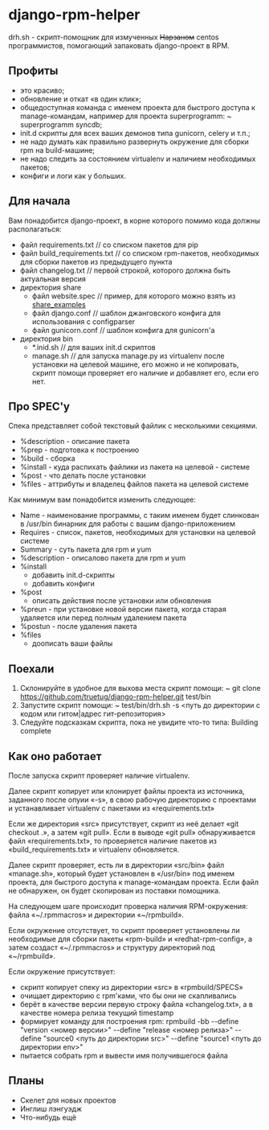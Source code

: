 django-rpm-helper
=================

drh.sh - скрипт-помощник для измученных ~~Нарзаном~~ centos программистов, помогающий запаковать django-проект в RPM.

Профиты
-------

- это красиво;
- обновление и откат «в один клик»;
- общедоступная команда с именем проекта для быстрого доступа к manage-командам, например для проекта superprogramm: ~ superprogramm syncdb;
- init.d скрипты для всех ваших демонов типа gunicorn, celery и т.п.;
- не надо думать как правильно развернуть окружение для сборки rpm на build-машине;
- не надо следить за состоянием virtualenv и наличием необходимых пакетов;
- конфиги и логи как у больших.

Для начала
----------

Вам понадобится django-проект, в корне которого помимо кода должны располагаться:

- файл requirements.txt // со списком пакетов для pip
- файл build_requirements.txt // со списком rpm-пакетов, необходимых для сборки пакетов из предыдущего пункта
- файл changelog.txt // первой строкой, которого должна быть актуальная версия
- директория share
	- файл website.spec // пример, для которого можно взять из [share_examples](https://github.com/truetug/django-rpm-helper/blob/master/share_examples/superprogramm.spec)
	- файл django.conf // шаблон джанговского конфига для использования с configparser
	- файл gunicorn.conf // шаблон конфига для gunicorn'а
- директория bin
	- *.inid.sh // для ваших init.d скриптов
	- manage.sh // для запуска manage.py из virtualenv после установки на целевой машине, его можно и не копировать, скрипт помощи проверяет его наличие и добавляет его, если его нет.
	
Про SPEC'у
----------

Спека представляет собой текстовый файлик с несколькими секциями.

- %description - описание пакета
- %prep - подготовка к построению
- %build - сборка
- %install - куда распихать файлики из пакета на целевой - системе
- %post - что делать после установки
- %files - аттрибуты и владелец файлов пакета на целевой системе

Как минимум вам понадобится изменить следующее:

- Name - наименование программы, с таким именем будет слинкован в /usr/bin бинарник для работы с вашим django-приложением
- Requires - список, пакетов, необходимых для установки на целевой системе
- Summary - суть пакета для rpm и yum
- %description - описалово пакета для rpm и yum
- %install
	- добавить init.d-скрипты
	- добавить конфиги
- %post
	- описать действия после установки или обновления
- %preun - при установке новой версии пакета, когда старая удаляется или перед полным удалением пакета
- %postun - после удаления пакета
- %files
	- доописать ваши файлы
	
Поехали
-------

1. Склонируйте в удобное для выхова места скрипт помощи: ~ git clone https://github.com/truetug/django-rpm-helper.git test/bin
1. Запустите скрипт помощи: ~ test/bin/drh.sh -s <путь до директории с кодом или гитом|адрес гит-репозитория>
1. Следуйте подсказкам скрипта, пока не увидите что-то типа: Building complete

Как оно работает
----------------

После запуска скрипт проверяет наличие virtualenv.

Далее скрипт копирует или клонирует файлы проекта из источника, заданного после опуии «-s», в свою рабочую директорию с проектами и устанавливает virtualenv с пакетами из «requirements.txt»

Если же директория «src» присутствует, скрипт из неё делает «git checkout .», а затем «git pull». Если в выводе «git pull» обнаруживается файл «requirements.txt», то проверяется наличие пакетов из «build_requirements.txt» и virtualenv обновляется.

Далее скрипт проверяет, есть ли в директории «src/bin» файл «manage.sh», который будет установлен в «/usr/bin» под именем проекта, для быстрого доступа к manage-командам проекта. Если файл не обнаружен, он будет скопирован из поставки помощника.

На следующем шаге происходит проверка наличия RPM-окружения: файла «~/.rpmmacros» и директории «~/rpmbuild». 

Если окружение отсутствует, то скрипт проверяет установлены ли необходимые для сборки пакеты «rpm-build» и «redhat-rpm-config», а затем создаст «~/.rpmmacros» и структуру директорий под «~/rpmbuild».

Если окружение присутствует:

- скрипт копирует спеку из директории «src» в «rpmbuild/SPECS»
- очищает директорию с rpm'ками, что бы они не скапливались
- берёт в качестве версии первую строку файла «changelog.txt», а в качестве номера релиза текущий timestamp
- формирует команду для построения rpm: rpmbuild -bb --define "version <номер версии>" --define "release <номер релиза>" --define "source0 <путь до директории src>" --define "source1 <путь до директории env>"
- пытается собрать rpm и вывести имя получившегося файла

Планы
-----

- Скелет для новых проектов
- Инглиш лэнгуэдж
- Что-нибудь ещё